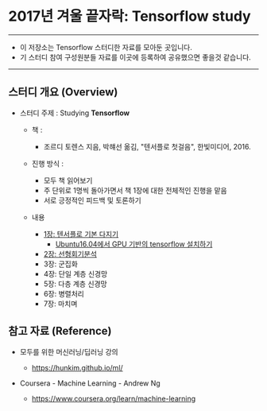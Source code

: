 # 2017년 겨울 끝자락: Tensorflow study

*****************************************************************

* 이 저장소는 Tensorflow 스터디한 자료를 모아둔 곳입니다.
* 기 스터디 참여 구성원분들 자료를 이곳에 등록하여 공유했으면 좋을것 같습니다.

*****************************************************************

## 스터디 개요 (Overview)

* 스터디 주제 : Studying __Tensorflow__

  * 책 :
    * 조르디 토렌스 지음, 박햬선 옮김, "텐서플로 첫걸음", 한빛미디어, 2016.

  * 진행 방식 :
    * 모두 책 읽어보기
    * 주 단위로 1명씩 돌아가면서 책 1장에 대한 전체적인 진행을 맡음
    * 서로 긍정적인 피드백 및 토론하기

  * 내용
    * [1장: 텐서플로 기본 다지기](docs/TensorFlow_intro.markdown)
      * [Ubuntu16.04에서 GPU 기반의 tensorflow 설치하기](docs/install_tensorflow_gpu_to_ubuntu16.04.markdown)
    * [2장: 선형회기분석](docs/Linear_Regression.markdown)
    * 3장: 군집화
    * 4장: 단일 계층 신경망
    * 5장: 다층 계층 신경망
    * 6장: 병렬처리
    * 7장: 마치며


## 참고 자료 (Reference)

* 모두를 위한 머신러닝/딥러닝 강의
  * https://hunkim.github.io/ml/

* Coursera - Machine Learning - Andrew Ng
  * https://www.coursera.org/learn/machine-learning


